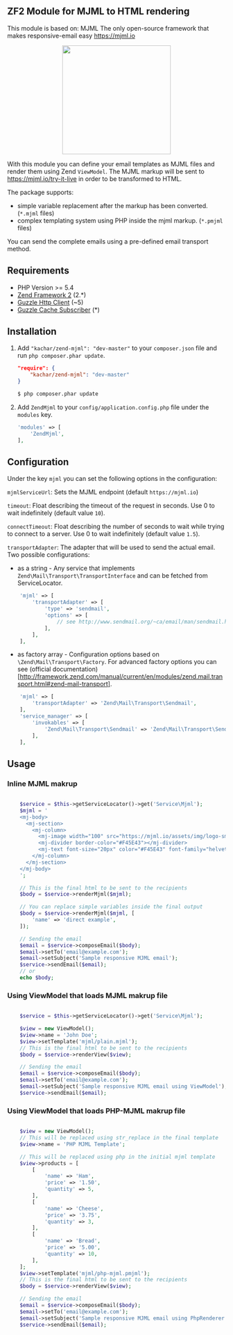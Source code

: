 ## ZF2 Module for MJML to HTML rendering

This module is based on: MJML
The only open-source framework that makes responsive-email easy https://mjml.io

<p align="center">
  <a href="https://github.com/mjmlio/mjml" target="_blank">
    <img width="250"src="https://cloud.githubusercontent.com/assets/6558790/12672296/7b66d8cc-c675-11e5-805d-c6d196320537.png">
  </a>
</p>

With this module you can define your email templates as MJML files and render them using Zend `ViewModel`.
The MJML markup will be sent to https://mjml.io/try-it-live in order to be transformed to HTML.

The package supports:
- simple variable replacement after the markup has been converted. (`*.mjml` files)
- complex templating system using PHP inside the mjml markup. (`*.pmjml` files)

You can send the complete emails using a pre-defined email transport method.

## Requirements

* PHP Version >= 5.4
* [Zend Framework 2](https://github.com/zendframework/zf2) (2.*)
* [Guzzle Http Client](https://github.com/guzzle/guzzle) (~5)
* [Guzzle Cache Subscriber](https://github.com/guzzle/cache-subscriber) (*)

## Installation

 1. Add `"kachar/zend-mjml": "dev-master"` to your `composer.json` file and run `php composer.phar update`.

    ```json
    "require": {
        "kachar/zend-mjml": "dev-master"
    }
    ```
    ```bash
    $ php composer.phar update
    ```

 2. Add `ZendMjml` to your `config/application.config.php` file under the `modules` key.

    ```php
    'modules' => [
        'ZendMjml',
    ],
    ```

## Configuration

Under the key `mjml` you can set the following options in the configuration:

`mjmlServiceUrl`:
Sets the MJML endpoint (default `https://mjml.io`)

`timeout`:
Float describing the timeout of the request in seconds. Use 0 to wait indefinitely (default value `10`).

`connectTimeout`:
Float describing the number of seconds to wait while trying to connect to a server. Use 0 to wait indefinitely (default value `1.5`).

`transportAdapter`:
The adapter that will be used to send the actual email. Two possible configurations:
* as a string - Any service that implements `Zend\Mail\Transport\TransportInterface` and can be fetched from ServiceLocator.
```php
    'mjml' => [
        'transportAdapter' => [
            'type' => 'sendmail',
            'options' => [
                // see http://www.sendmail.org/~ca/email/man/sendmail.html
            ],
        ],
    ],
```
* as factory array - Configuration options based on `\Zend\Mail\Transport\Factory`. For advanced factory options you can see (official documentation)[http://framework.zend.com/manual/current/en/modules/zend.mail.transport.html#zend-mail-transport].
```php
    'mjml' => [
        'transportAdapter' => 'Zend\Mail\Transport\Sendmail',
    ],
    'service_manager' => [
        'invokables' => [
            'Zend\Mail\Transport\Sendmail' => 'Zend\Mail\Transport\Sendmail',
        ],
    ],
```

## Usage

### Inline MJML makrup
```php

    $service = $this->getServiceLocator()->get('Service\Mjml');
    $mjml = '
    <mj-body>
      <mj-section>
        <mj-column>
          <mj-image width="100" src="https://mjml.io/assets/img/logo-small.png"></mj-image>
          <mj-divider border-color="#F45E43"></mj-divider>
          <mj-text font-size="20px" color="#F45E43" font-family="helvetica">Hello {{ name }}</mj-text>
        </mj-column>
      </mj-section>
    </mj-body>
    ';

    // This is the final html to be sent to the recipients
    $body = $service->renderMjml($mjml);

    // You can replace simple variables inside the final output
    $body = $service->renderMjml($mjml, [
        'name' => 'direct example',
    ]);

    // Sending the email
    $email = $service->composeEmail($body);
    $email->setTo('email@example.com');
    $email->setSubject('Sample responsive MJML email');
    $service->sendEmail($email);
    // or
    echo $body;
```

### Using ViewModel that loads MJML makrup file
```php

    $service = $this->getServiceLocator()->get('Service\Mjml');

    $view = new ViewModel();
    $view->name = 'John Doe';
    $view->setTemplate('mjml/plain.mjml');
    // This is the final html to be sent to the recipients
    $body = $service->renderView($view);

    // Sending the email
    $email = $service->composeEmail($body);
    $email->setTo('email@example.com');
    $email->setSubject('Sample responsive MJML email using ViewModel');
    $service->sendEmail($email);
```

### Using ViewModel that loads PHP-MJML makrup file
```php

    $view = new ViewModel();
    // This will be replaced using str_replace in the final template
    $view->name = 'PHP MJML Template';

    // This will be replaced using php in the initial mjml template
    $view->products = [
        [
            'name' => 'Ham',
            'price' => '1.50',
            'quantity' => 5,
        ],
        [
            'name' => 'Cheese',
            'price' => '3.75',
            'quantity' => 3,
        ],
        [
            'name' => 'Bread',
            'price' => '5.00',
            'quantity' => 10,
        ],
    ];
    $view->setTemplate('mjml/php-mjml.pmjml');
    // This is the final html to be sent to the recipients
    $body = $service->renderView($view);

    // Sending the email
    $email = $service->composeEmail($body);
    $email->setTo('email@example.com');
    $email->setSubject('Sample responsive MJML email using PhpRenderer');
    $service->sendEmail($email);
```
